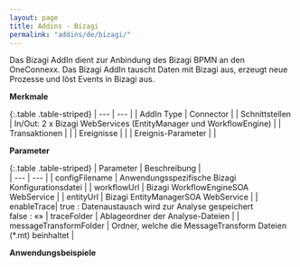 ```yaml
---
layout: page
title: Addins - Bizagi
permalink: "addins/de/bizagi/"
---
```


Das Bizagi AddIn dient zur Anbindung des Bizagi BPMN an den OneConnexx. Das Bizagi AddIn tauscht Daten mit Bizagi aus, erzeugt neue Prozesse und löst Events in Bizagi aus.

__Merkmale__

{:.table .table-striped}
| --- | --- |
| AddIn Type | Connector |
| Schnittstellen | In/Out: 2 x Bizagi WebServices (EntityManager und WorkflowEngine) |
| Transaktionen |  |
| Ereignisse |  |
| Ereignis-Parameter |  |

__Parameter__

{:.table .table-striped}
| Parameter | Beschreibung |                      
| --- | --- |
| configFilename | Anwendungsspezifische Bizagi Konfigurationsdatei |
| workflowUrl | Bizagi WorkflowEngineSOA WebService |
| entityUrl | Bizagi EntityManagerSOA WebService |
| enableTrace| true	: Datenaustausch wird zur Analyse gespeichert<br/> false : «»
| traceFolder | Ablageordner der Analyse-Dateien |
| messageTransformFolder | Ordner, welche die MessageTransform Dateien (*.mt) beinhaltet |


__Anwendungsbeispiele__

